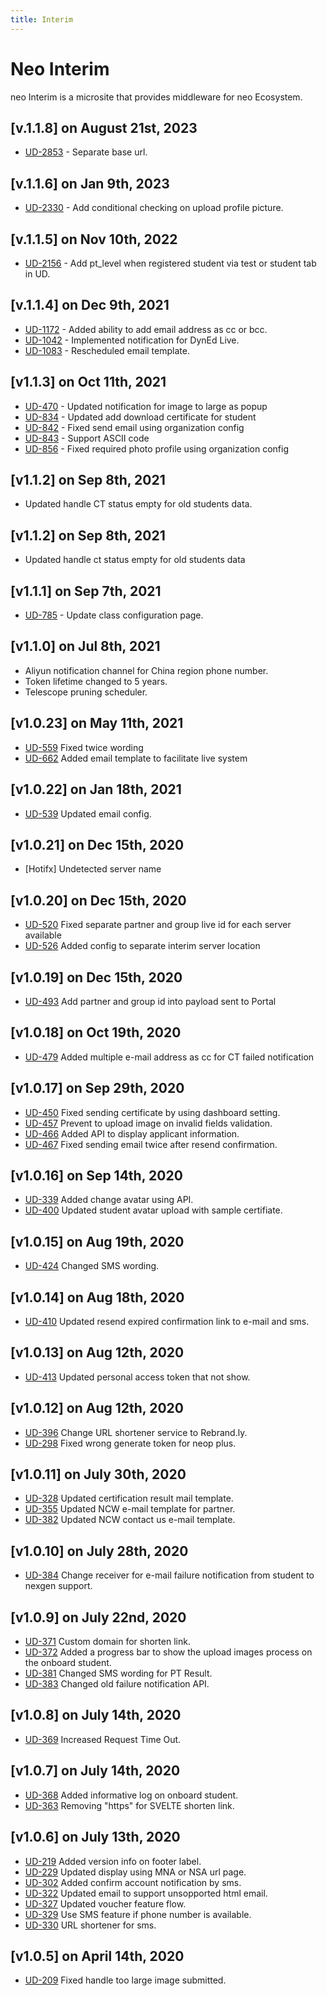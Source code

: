 ```yaml
---
title: Interim
---
```


# Neo Interim
neo Interim is a microsite that provides middleware for neo Ecosystem.

## [v.1.1.8] on August 21st, 2023
- [UD-2853](https://dyned.myjetbrains.com/youtrack/issue/UD-2853) - Separate base url.

## [v.1.1.6] on Jan 9th, 2023
- [UD-2330](https://dyned.myjetbrains.com/youtrack/issue/UD-2330) - Add conditional checking on upload profile picture.

## [v.1.1.5] on Nov 10th, 2022
- [UD-2156](https://dyned.myjetbrains.com/youtrack/issue/UD-2156) - Add pt_level when registered student via test or student tab in UD.

## [v.1.1.4] on Dec 9th, 2021
- [UD-1172](https://dyned.myjetbrains.com/youtrack/issue/UD-1172) - Added ability to add email address as cc or bcc.
- [UD-1042](https://dyned.myjetbrains.com/youtrack/issue/UD-1041) - Implemented notification for DynEd Live.
- [UD-1083](https://dyned.myjetbrains.com/youtrack/issue/UD-1083) - Rescheduled email template.

## [v1.1.3] on Oct 11th, 2021
- [UD-470](https://dyned.myjetbrains.com/youtrack/issue/UD-470) - Updated notification for image to large as popup
- [UD-834](https://dyned.myjetbrains.com/youtrack/issue/UD-834) - Updated add download certificate for student
- [UD-842](https://dyned.myjetbrains.com/youtrack/issue/UD-842) - Fixed send email using organization config
- [UD-843](https://dyned.myjetbrains.com/youtrack/issue/UD-843) - Support ASCII code
- [UD-856](https://dyned.myjetbrains.com/youtrack/issue/UD-856) - Fixed required photo profile using organization config
## [v1.1.2] on Sep 8th, 2021
- Updated handle CT status empty for old students data.

## [v1.1.2] on Sep 8th, 2021
- Updated handle ct status empty for old students data

## [v1.1.1] on Sep 7th, 2021
- [UD-785](https://dyned.myjetbrains.com/youtrack/issue/UD-785) - Update class configuration page.

## [v1.1.0] on Jul 8th, 2021
- Aliyun notification channel for China region phone number.
- Token lifetime changed to 5 years.
- Telescope pruning scheduler.

## [v1.0.23] on May 11th, 2021
- [UD-559](https://dyned.myjetbrains.com/youtrack/issue/UD-559) Fixed twice wording
- [UD-662](https://dyned.myjetbrains.com/youtrack/issue/UD-662) Added email template to facilitate live system

## [v1.0.22] on Jan 18th, 2021
- [UD-539](https://dyned.myjetbrains.com/youtrack/issue/UD-539) Updated email config.

## [v1.0.21] on Dec 15th, 2020
- [Hotifx] Undetected server name

## [v1.0.20] on Dec 15th, 2020
- [UD-520](https://dyned.myjetbrains.com/youtrack/issue/UD-520) Fixed separate partner and group live id for each server available
- [UD-526](https://dyned.myjetbrains.com/youtrack/issue/UD-526) Added config to separate interim server location

## [v1.0.19] on Dec 15th, 2020
- [UD-493](https://dyned.myjetbrains.com/youtrack/issue/UD-493) Add partner and group id into payload sent to Portal

## [v1.0.18] on Oct 19th, 2020
- [UD-479](https://dyned.myjetbrains.com/youtrack/issue/UD-479) Added multiple e-mail address as cc for CT failed notification

## [v1.0.17] on Sep 29th, 2020
- [UD-450](https://dyned.myjetbrains.com/youtrack/issue/UD-450) Fixed sending certificate by using dashboard setting.
- [UD-457](https://dyned.myjetbrains.com/youtrack/issue/UD-457) Prevent to upload image on invalid fields validation.
- [UD-466](https://dyned.myjetbrains.com/youtrack/issue/UD-466) Added API to display applicant information.
- [UD-467](https://dyned.myjetbrains.com/youtrack/issue/UD-467) Fixed sending email twice after resend confirmation.

## [v1.0.16] on Sep 14th, 2020
- [UD-339](https://dyned.myjetbrains.com/youtrack/issue/UD-339) Added change avatar using API.
- [UD-400](https://dyned.myjetbrains.com/youtrack/issue/UD-400) Updated student avatar upload with sample certifiate.

## [v1.0.15] on Aug 19th, 2020
- [UD-424](https://dyned.myjetbrains.com/youtrack/issue/UD-424) Changed SMS wording.

## [v1.0.14] on Aug 18th, 2020
- [UD-410](https://dyned.myjetbrains.com/youtrack/issue/UD-410) Updated resend expired confirmation link to e-mail and sms.

## [v1.0.13] on Aug 12th, 2020
- [UD-413](https://dyned.myjetbrains.com/youtrack/issue/UD-413) Updated personal access token that not show.

## [v1.0.12] on Aug 12th, 2020
- [UD-396](https://dyned.myjetbrains.com/youtrack/issue/UD-396) Change URL shortener service to Rebrand.ly.
- [UD-298](https://dyned.myjetbrains.com/youtrack/issue/UD-298) Fixed wrong generate token for neop plus. 

## [v1.0.11] on July 30th, 2020
- [UD-328](https://dyned.myjetbrains.com/youtrack/issue/UD-328) Updated certification result mail template.
- [UD-355](https://dyned.myjetbrains.com/youtrack/issue/UD-355) Updated NCW e-mail template for partner.
- [UD-382](https://dyned.myjetbrains.com/youtrack/issue/UD-382) Updated NCW contact us e-mail template.

## [v1.0.10] on July 28th, 2020
- [UD-384](https://dyned.myjetbrains.com/youtrack/issue/UD-384) Change receiver for e-mail failure notification from student to nexgen support.

## [v1.0.9] on July 22nd, 2020
- [UD-371](https://dyned.myjetbrains.com/youtrack/issue/UD-371) Custom domain for shorten link.
- [UD-372](https://dyned.myjetbrains.com/youtrack/issue/UD-372) Added a progress bar to show the upload images process on the onboard student.
- [UD-381](https://dyned.myjetbrains.com/youtrack/issue/UD-381) Changed SMS wording for PT Result.
- [UD-383](https://dyned.myjetbrains.com/youtrack/issue/UD-383) Changed old failure notification API.

## [v1.0.8] on July 14th, 2020
- [UD-369](https://dyned.myjetbrains.com/youtrack/issue/UD-369) Increased Request Time Out.

## [v1.0.7] on July 14th, 2020
- [UD-368](https://dyned.myjetbrains.com/youtrack/issue/UD-368) Added informative log on onboard student.
- [UD-363](https://dyned.myjetbrains.com/youtrack/issue/UD-363) Removing "https" for SVELTE shorten link.

## [v1.0.6] on July 13th, 2020
- [UD-219](https://dyned.myjetbrains.com/youtrack/issue/UD-219) Added version info on footer label.
- [UD-229](https://dyned.myjetbrains.com/youtrack/issue/UD-229) Updated display using MNA or NSA url page.
- [UD-302](https://dyned.myjetbrains.com/youtrack/issue/UD-302) Added confirm account notification by sms.
- [UD-322](https://dyned.myjetbrains.com/youtrack/issue/UD-322) Updated email to support unsopported html email.
- [UD-327](https://dyned.myjetbrains.com/youtrack/issue/UD-327) Updated voucher feature flow.
- [UD-329](https://dyned.myjetbrains.com/youtrack/issue/UD-329) Use SMS feature if phone number is available.
- [UD-330](https://dyned.myjetbrains.com/youtrack/issue/UD-330) URL shortener for sms.

## [v1.0.5] on April 14th, 2020
- [UD-209](https://dyned.myjetbrains.com/youtrack/issue/UD-209) Fixed handle too large image submitted.